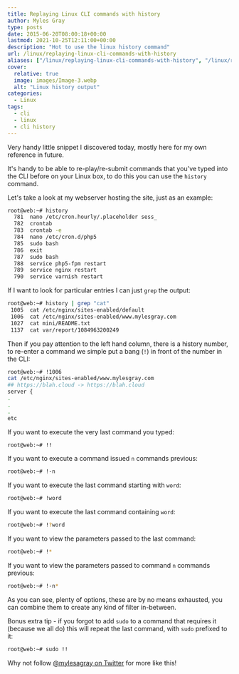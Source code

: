 ```yaml
---
title: Replaying Linux CLI commands with history
author: Myles Gray
type: posts
date: 2015-06-20T08:00:18+00:00
lastmod: 2021-10-25T12:11:00+00:00
description: "Hot to use the linux history command"
url: /linux/replaying-linux-cli-commands-with-history
aliases: ["/linux/replaying-linux-cli-commands-with-history", "/linux/replaying-linux-cli-commands-with-history/amp", "/software/replaying-linux-cli-commands-with-history", "/software/replaying-linux-cli-commands-with-history/amp"]
cover:
  relative: true
  image: images/Image-3.webp
  alt: "Linux history output"
categories:
  - Linux
tags:
  - cli
  - linux
  - cli history
---
```


Very handy little snippet I discovered today, mostly here for my own reference in future.

It's handy to be able to re-play/re-submit commands that you've typed into the CLI before on your Linux box, to do this you can use the `history` command.

Let's take a look at my webserver hosting the site, just as an example:

```sh
root@web:~# history
  781  nano /etc/cron.hourly/.placeholder sess_
  782  crontab
  783  crontab -e
  784  nano /etc/cron.d/php5
  785  sudo bash
  786  exit
  787  sudo bash
  788  service php5-fpm restart
  789  service nginx restart
  790  service varnish restart
```

If I want to look for particular entries I can just `grep` the output:

```sh
root@web:~# history | grep "cat"
 1005  cat /etc/nginx/sites-enabled/default
 1006  cat /etc/nginx/sites-enabled/www.mylesgray.com
 1027  cat mini/README.txt
 1137  cat var/report/1084963200249
```

Then if you pay attention to the left hand column, there is a history number, to re-enter a command we simple put a bang (`!`) in front of the number in the CLI:

```sh
root@web:~# !1006
cat /etc/nginx/sites-enabled/www.mylesgray.com
## https://blah.cloud -> https://blah.cloud
server {
.
.
.
etc
```

If you want to execute the very last command you typed:

```sh
root@web:~# !!
```

If you want to execute a command issued `n` commands previous:

```sh
root@web:~# !-n
```

If you want to execute the last command starting with `word`:

```sh
root@web:~# !word
```

If you want to execute the last command containing `word`:

```sh
root@web:~# !?word
```

If you want to view the parameters passed to the last command:

```sh
root@web:~# !*
```

If you want to view the parameters passed to command `n` commands previous:

```sh
root@web:~# !-n*
```

As you can see, plenty of options, these are by no means exhausted, you can combine them to create any kind of filter in-between.

Bonus extra tip - if you forgot to add `sudo` to a command that requires it (because we all do) this will repeat the last command, with `sudo` prefixed to it:

```sh
root@web:~# sudo !!
```

Why not follow [@mylesagray on Twitter][1] for more like this!

 [1]: https://twitter.com/mylesagray

